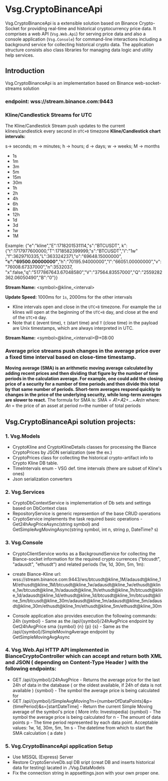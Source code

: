 # Vsg.CryptoBinanceApi

Vsg.CryptoBinanceApi is a extensible solution based on Binance Crypto-Socket for providing real-time and historical cryptocurrency price data. It comprises a web API (`Vsg.Web.Api`) for serving price data and also a console application (`Vsg.Console`) for command-line interactions including a background service for collecting historical crypto data. The application structure consists also class libraries for managing data logic and utility help services.

## Introduction
Vsg.CryptoBinanceApi is an implementation based on Binance web-socket-streams solution 
### endpoint: **wss://stream.binance.com:9443**
### Kline/Candlestick Streams for UTC
The Kline/Candlestick Stream push updates to the current klines/candlestick every second in `UTC+0` timezone
<a id="kline-intervals"></a>
**Kline/Candlestick chart intervals:**

s-> seconds; m -> minutes; h -> hours; d -> days; w -> weeks; M -> months
* 1s
* 1m
* 3m
* 5m
* 15m
* 30m
* 1h
* 2h
* 4h
* 6h
* 8h
* 12h
* 1d
* 3d
* 1w
* 1M
  
Example:
{"e":"kline","E":1718201531114,"s":"BTCUSDT",
  k":{"t":1717977600000,"T":1718582399999,"s":"BTCUSDT","i":"1w"
  ,"f":3629710335,"L":3633242371,"o":"69648.15000000",
  **"c":"69500.00000000"**,"h":"70195.94000000","l":"66051.00000000","v":"76008.67337000","n":3532037,
  "x":false,"q":"5177867643.67048580","V":"37564.83557000","Q":"2559282362.06050490","B":"0"}}  

**Stream Name:** \<symbol\>@kline_\<interval\>

**Update Speed:** 1000ms for `1s`, 2000ms for the other intervals
* Kline intervals open and close in the `UTC+8` timezone. For example the `1d` klines will open at the beginning of the `UTC+8` day, and close at the end of the `UTC+8` day.
* Note that `E` (event time), `t` (start time) and `T` (close time) in the payload are Unix timestamps, which are always interpreted in UTC.

**Stream Name:** \<symbol\>@kline_\<interval\>@+08:00
### Average price streams push changes in the average price over a fixed time interval based on close-time timestamp.
**Moving average (SMA) is an arithmetic moving average calculated by adding recent prices and then dividing that figure by the number of time periods in the calculation average. For example, one could add the closing price of a security for a number of time periods and then divide this total by that same number of periods. Short-term averages respond quickly to changes in the price of the underlying security, while long-term averages are slower to react.**
The formula for SMA is:
SMA = 𝐴1+𝐴2+...+𝐴𝑛/𝑛
where: 𝐴𝑛 = the price of an asset at period 
n=the number of total periods

## Vsg.CryptoBinanceApi solution projects:
### 1. Vsg.Models 
* CryptoKline and CryptoKlineDetails classes for processing the Biance CryptoPrices by JSON serialization (see the ex.)
* CryptoPrices class for collecting the historical crypto-artifact info to Crypto Kline DB table.
* TimeIntervals enum - VSG def. time intervals (there are subset of Kline's ones)
* Json serialization converters
  
### 2. Vsg.Services
* CryptoDbContextService is implementation of Db sets and settings  based on DbContext class
* RepositoryService<T> is generic represention of the base CRUD operations
* CryptoService implements the task required basic operations - Get24hAvgPriceAsync(string symbol) and GetSimpleAvgMovingAsync(string symbol, int n, string p, DateTime? s)

### 3.  Vsg.Console 
* CryptoClientService works as a BackgroundService for collecting the Biance-socket information for the required crypto currences ("btcusdt", "adausdt", "ethusdt") and related periods (1w, 1d, 30m, 5m, 1m):
- create Biance-Kline url: wss://stream.binance.com:9443/ws/btcusdt@kline_1M/adausdt@kline_1M/ethusdt@kline_1M/btcusdt@kline_1w/adausdt@kline_1w/ethusdt@kline_1w/btcusdt@kline_1h/adausdt@kline_1h/ethusdt@kline_1h/btcusdt@kline_1d/adausdt@kline_1d/ethusdt@kline_1d/btcusdt@kline_1m/btcusdt@kline_5m/btcusdt@kline_30m/adausdt@kline_1m/adausdt@kline_5m/adausdt@kline_30m/ethusdt@kline_1m/ethusdt@kline_5m/ethusdt@kline_30m
* Console application also provides execution the following commands:
24h {symbol} - Same as the /api/{symbol}/24hAvgPrice endpoint by Get24hAvgPrice
sma {symbol} {n} {p} {s} - Same as the /api/{symbol}/SimpleMovingAverage endpoint by GetSimpleMovingAvgAsync

### 4. Vsg.Web.Api HTTP API implemented in BianceCryptoController which can accept and return both XML and JSON ( depending on Content-Type Header ) with the following endpoints:
* GET /api/{symbol}/24hAvgPrice - Returns the average price for the last 24h of data in the database ( or the oldest available, if 24h of data is not available )
{symbol} - The symbol the average price is being calculated for
* GET /api/{symbol}/SimpleAvgMoving?n={numberOfDataPoints}&p={timePeriod}&s=[startDateTime] - Return the current Simple Moving average of the symbol's price ( More info: Investopedia)
{symbol} - The symbol the average price is being calculated for
n - The amount of data points
p - The time period represented by each data point. Acceptable values: 1w, 1d, 30m, 5m, 1m
s - The datetime from which to start the SMA calculation ( a date )

### 5. Vsg.CryptoBinanceApi application Setup 
* Use MSSQL (Express) Server
* Restore CryptoServiveDb.sql DB sript (creat DB and inserts historical data for testing) lacated in ./Vsg.DataModels
* Fix the connection string in appsettings.json with your own proper one.
   

